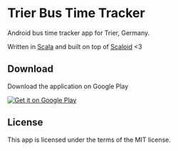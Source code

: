Trier Bus Time Tracker
=======================

Android bus time tracker app for Trier, Germany.

Written in [Scala](http://scala-lang.org) and built on top of [Scaloid](http://scaloid.org) <3

## Download

Download the application on Google Play

<a href="https://play.google.com/store/apps/details?id=de.kasoki.trierbustimetracker">
  <img alt="Get it on Google Play"
       src="https://developer.android.com/images/brand/en_generic_rgb_wo_60.png" />
</a>

## License

This app is licensed under the terms of the MIT license.